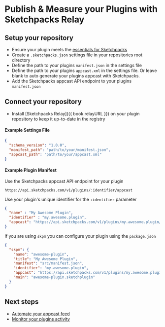 # Publish & Measure your Plugins with Sketchpacks Relay

## Setup your repository

- Ensure your plugin meets the [essentials for Sketchpacks](./publishing/essentials.md)
- Create a `.sketchpacks.json` settings file in your repositories root directory
- Define the path to your plugins `manifest.json` in the settings file
- Define the path to your plugins `appcast.xml` in the settings file. Or leave blank
to auto generate your plugins appcast with Sketchpacks.
- Add the Sketchpacks appcast API endpoint to your plugins `manifest.json`

## Connect your repository

- Install [Sketchpacks Relay]({{ book.relayURL }}) on your plugin repository to
keep it up-to-date in the registry

#### Example Settings File

```json
{
  "schema_version": "1.0.0",
  "manifest_path": "path/to/your/manifest.json",
  "appcast_path": "path/to/your/appcast.xml"
}
```

#### Example Plugin Manifest

Use the Sketchpacks appcast API endpoint for your plugin

```
https://api.sketchpacks.com/v1/plugins/:identifier/appcast
```

Use your plugin's unique identifier for the `:identifier` parameter

```json
{
  "name" : "My Awesome Plugin",
  "identifier" : "my.awesome.plugin",
  "appcast": "https://api.sketchpacks.com/v1/plugins/my.awesome.plugin/appcast"
}
```

If you are using `skpm` you can configure your plugin using the `package.json`

```json
{
  "skpm": {
    "name": "awesome-plugin",
    "title": "My Awesome Plugin",
    "manifest": "src/manifest.json",
    "identifier": "my.awesome.plugin",
    "appcast": "https://api.sketchpacks.com/v1/plugins/my.awesome.plugin/appcast",
    "main": "awesome-plugin.sketchplugin"
  }
}
```

## Next steps

* [Automate your appcast feed](./publishing/appcast.md)
* [Monitor your plugins activity](./analytics.md)
